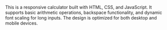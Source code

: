 This is a responsive calculator built with HTML, CSS, and JavaScript. It supports basic arithmetic operations, backspace functionality, and dynamic font scaling for long inputs. The design is optimized for both desktop and mobile devices.
